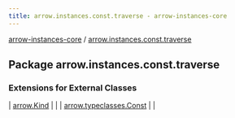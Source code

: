 ```yaml
---
title: arrow.instances.const.traverse - arrow-instances-core
---
```


[arrow-instances-core](../index.html) / [arrow.instances.const.traverse](./index.html)

## Package arrow.instances.const.traverse

### Extensions for External Classes

| [arrow.Kind](arrow.-kind/index.html) |  |
| [arrow.typeclasses.Const](arrow.typeclasses.-const/index.html) |  |

